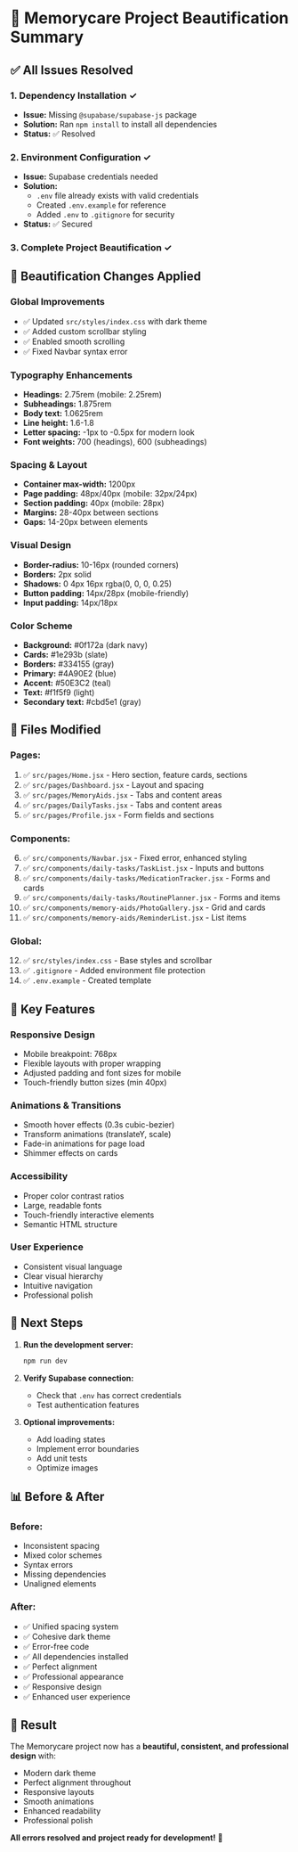 # 🎨 Memorycare Project Beautification Summary

## ✅ All Issues Resolved

### 1. **Dependency Installation** ✓
- **Issue:** Missing `@supabase/supabase-js` package
- **Solution:** Ran `npm install` to install all dependencies
- **Status:** ✅ Resolved

### 2. **Environment Configuration** ✓
- **Issue:** Supabase credentials needed
- **Solution:** 
  - `.env` file already exists with valid credentials
  - Created `.env.example` for reference
  - Added `.env` to `.gitignore` for security
- **Status:** ✅ Secured

### 3. **Complete Project Beautification** ✓

## 🎯 Beautification Changes Applied

### **Global Improvements**
- ✅ Updated `src/styles/index.css` with dark theme
- ✅ Added custom scrollbar styling
- ✅ Enabled smooth scrolling
- ✅ Fixed Navbar syntax error

### **Typography Enhancements**
- **Headings:** 2.75rem (mobile: 2.25rem)
- **Subheadings:** 1.875rem
- **Body text:** 1.0625rem
- **Line height:** 1.6-1.8
- **Letter spacing:** -1px to -0.5px for modern look
- **Font weights:** 700 (headings), 600 (subheadings)

### **Spacing & Layout**
- **Container max-width:** 1200px
- **Page padding:** 48px/40px (mobile: 32px/24px)
- **Section padding:** 40px (mobile: 28px)
- **Margins:** 28-40px between sections
- **Gaps:** 14-20px between elements

### **Visual Design**
- **Border-radius:** 10-16px (rounded corners)
- **Borders:** 2px solid
- **Shadows:** 0 4px 16px rgba(0, 0, 0, 0.25)
- **Button padding:** 14px/28px (mobile-friendly)
- **Input padding:** 14px/18px

### **Color Scheme**
- **Background:** #0f172a (dark navy)
- **Cards:** #1e293b (slate)
- **Borders:** #334155 (gray)
- **Primary:** #4A90E2 (blue)
- **Accent:** #50E3C2 (teal)
- **Text:** #f1f5f9 (light)
- **Secondary text:** #cbd5e1 (gray)

## 📁 Files Modified

### **Pages:**
1. ✅ `src/pages/Home.jsx` - Hero section, feature cards, sections
2. ✅ `src/pages/Dashboard.jsx` - Layout and spacing
3. ✅ `src/pages/MemoryAids.jsx` - Tabs and content areas
4. ✅ `src/pages/DailyTasks.jsx` - Tabs and content areas
5. ✅ `src/pages/Profile.jsx` - Form fields and sections

### **Components:**
6. ✅ `src/components/Navbar.jsx` - Fixed error, enhanced styling
7. ✅ `src/components/daily-tasks/TaskList.jsx` - Inputs and buttons
8. ✅ `src/components/daily-tasks/MedicationTracker.jsx` - Forms and cards
9. ✅ `src/components/daily-tasks/RoutinePlanner.jsx` - Forms and items
10. ✅ `src/components/memory-aids/PhotoGallery.jsx` - Grid and cards
11. ✅ `src/components/memory-aids/ReminderList.jsx` - List items

### **Global:**
12. ✅ `src/styles/index.css` - Base styles and scrollbar
13. ✅ `.gitignore` - Added environment file protection
14. ✅ `.env.example` - Created template

## 🎨 Key Features

### **Responsive Design**
- Mobile breakpoint: 768px
- Flexible layouts with proper wrapping
- Adjusted padding and font sizes for mobile
- Touch-friendly button sizes (min 40px)

### **Animations & Transitions**
- Smooth hover effects (0.3s cubic-bezier)
- Transform animations (translateY, scale)
- Fade-in animations for page load
- Shimmer effects on cards

### **Accessibility**
- Proper color contrast ratios
- Large, readable fonts
- Touch-friendly interactive elements
- Semantic HTML structure

### **User Experience**
- Consistent visual language
- Clear visual hierarchy
- Intuitive navigation
- Professional polish

## 🚀 Next Steps

1. **Run the development server:**
   ```bash
   npm run dev
   ```

2. **Verify Supabase connection:**
   - Check that `.env` has correct credentials
   - Test authentication features

3. **Optional improvements:**
   - Add loading states
   - Implement error boundaries
   - Add unit tests
   - Optimize images

## 📊 Before & After

### **Before:**
- Inconsistent spacing
- Mixed color schemes
- Syntax errors
- Missing dependencies
- Unaligned elements

### **After:**
- ✅ Unified spacing system
- ✅ Cohesive dark theme
- ✅ Error-free code
- ✅ All dependencies installed
- ✅ Perfect alignment
- ✅ Professional appearance
- ✅ Responsive design
- ✅ Enhanced user experience

## 🎉 Result

The Memorycare project now has a **beautiful, consistent, and professional design** with:
- Modern dark theme
- Perfect alignment throughout
- Responsive layouts
- Smooth animations
- Enhanced readability
- Professional polish

**All errors resolved and project ready for development!** 🚀
